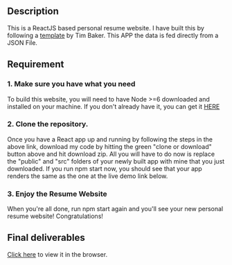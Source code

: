 ## Description

This is a ReactJS based personal resume website. I have built this by following a <a href="https://github.com/tbakerx">template</a> by Tim Baker. This APP the data is fed directly from a JSON File.

## Requirement

### 1. Make sure you have what you need
To build this website, you will need to have Node >=6 downloaded and installed on your machine. If you don't already have it, you can get it <a href="https://nodejs.org/en/download/">HERE</a>

### 2. Clone the repository.
Once you have a React app up and running by following the steps in the above link, download my code by hitting the green "clone or download" button above and hit download zip. All you will have to do now is replace the "public" and "src" folders of your newly built app with mine that you just downloaded. If you run npm start now, you should see that your app renders the same as the one at the live demo link below.

### 3. Enjoy the Resume Website
When you're all done, run npm start again and you'll see your new personal resume website! Congratulations!

## Final deliverables
[Click here](http://jtan381.github.io/JiaJun_OnlineResume) to view it in the browser.
